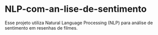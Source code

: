 # NLP-com-an-lise-de-sentimento
Esse projeto utiliza Natural Language Processing (NLP) para análise de sentimento em resenhas de filmes.
